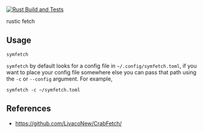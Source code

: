 [![Rust Build and Tests](https://github.com/SymmetrySyndicate/symfetch/actions/workflows/ci.yml/badge.svg?branch=main)](https://github.com/SymmetrySyndicate/symfetch/actions/workflows/ci.yml)

rustic fetch

## Usage

```
symfetch
```

`symfetch` by default looks for a config file in `~/.config/symfetch.toml`, if you want to place your config file somewhere else you can pass that path using the `-c` or `--config` argument. For example,

```
symfetch -c ~/symfetch.toml
```

## References
* https://github.com/LivacoNew/CrabFetch/
